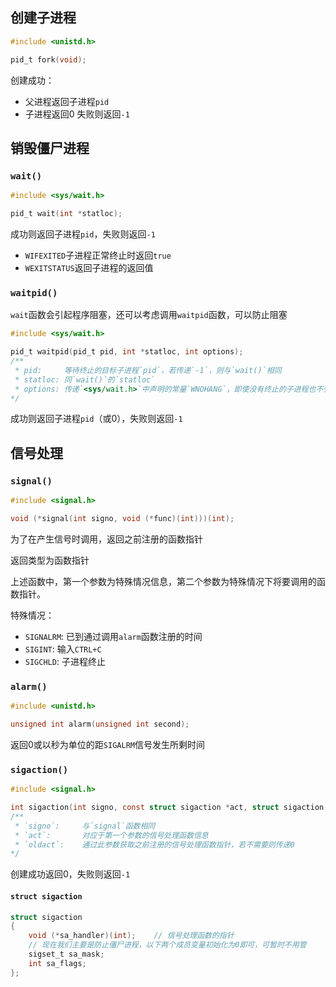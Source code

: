 ## 创建子进程

```C
#include <unistd.h>

pid_t fork(void);
```
创建成功：
- 父进程返回子进程`pid`
- 子进程返回0
失败则返回`-1`


## 销毁僵尸进程

### `wait()`

```C
#include <sys/wait.h>

pid_t wait(int *statloc);
```

成功则返回子进程`pid`，失败则返回`-1`

- `WIFEXITED`子进程正常终止时返回`true`
- `WEXITSTATUS`返回子进程的返回值


### `waitpid()`

`wait`函数会引起程序阻塞，还可以考虑调用`waitpid`函数，可以防止阻塞

```C
#include <sys/wait.h>

pid_t waitpid(pid_t pid, int *statloc, int options);
/**
 * pid:     等待终止的目标子进程`pid`，若传递`-1`，则与`wait()`相同
 * statloc: 同`wait()`的`statloc`
 * options: 传递`<sys/wait.h>`中声明的常量`WNOHANG`，即使没有终止的子进程也不会进入阻塞态，而是返回0
*/
```

成功则返回子进程`pid`（或0），失败则返回`-1`


## 信号处理

### `signal()`

```C
#include <signal.h>

void (*signal(int signo, void (*func)(int)))(int);
```

为了在产生信号时调用，返回之前注册的函数指针

返回类型为函数指针

上述函数中，第一个参数为特殊情况信息，第二个参数为特殊情况下将要调用的函数指针。

特殊情况：
- `SIGNALRM`:   已到通过调用`alarm`函数注册的时间
- `SIGINT`:     输入`CTRL+C`
- `SIGCHLD`:    子进程终止


### `alarm()`

```C
#include <unistd.h>

unsigned int alarm(unsigned int second);
```

返回0或以秒为单位的距`SIGALRM`信号发生所剩时间


### `sigaction()`

```C
#include <signal.h>

int sigaction(int signo, const struct sigaction *act, struct sigaction *oldact);
/**
 * `signo`:     与`signal`函数相同
 * `act`:       对应于第一个参数的信号处理函数信息
 * `oldact`:    通过此参数获取之前注册的信号处理函数指针，若不需要则传递0
*/
```

创建成功返回0，失败则返回`-1`


#### `struct sigaction`

```C
struct sigaction
{
    void (*sa_handler)(int);    // 信号处理函数的指针
    // 现在我们主要是防止僵尸进程，以下两个成员变量初始化为0即可，可暂时不用管
    sigset_t sa_mask;
    int sa_flags;
};
```
